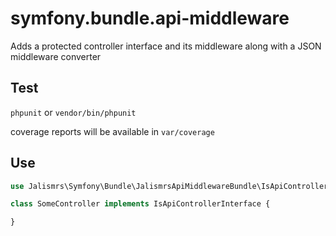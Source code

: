 # symfony.bundle.api-middleware

Adds a protected controller interface and its middleware along with a JSON middleware converter

## Test

`phpunit` or `vendor/bin/phpunit`

coverage reports will be available in `var/coverage`

## Use

```php
use Jalismrs\Symfony\Bundle\JalismrsApiMiddlewareBundle\IsApiControllerInterface;

class SomeController implements IsApiControllerInterface {

}
```
